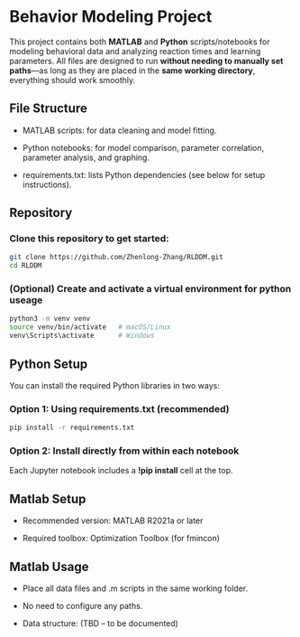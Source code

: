 # Behavior Modeling Project

This project contains both **MATLAB** and **Python** scripts/notebooks for modeling behavioral data and analyzing reaction times and learning parameters. All files are designed to run **without needing to manually set paths**—as long as they are placed in the **same working directory**, everything should work smoothly.

## File Structure

- MATLAB scripts: for data cleaning and model fitting.

- Python notebooks: for model comparison, parameter correlation, parameter analysis, and graphing.

- requirements.txt: lists Python dependencies (see below for setup instructions).

## Repository

### Clone this repository to get started:

```bash
git clone https://github.com/Zhenlong-Zhang/RLDDM.git
cd RLDDM
```
### (Optional) Create and activate a virtual environment for python useage

```bash
python3 -m venv venv
source venv/bin/activate   # macOS/Linux
venv\Scripts\activate      # Windows
```

## Python Setup
You can install the required Python libraries in two ways:

### Option 1: Using requirements.txt (recommended)

```bash
pip install -r requirements.txt
```

### Option 2: Install directly from within each notebook
Each Jupyter notebook includes a **!pip install** cell at the top\.

## Matlab Setup

- Recommended version: MATLAB R2021a or later
  
- Required toolbox: Optimization Toolbox (for fmincon)

## Matlab Usage
- Place all data files and .m scripts in the same working folder.

- No need to configure any paths.

- Data structure: (TBD – to be documented)
